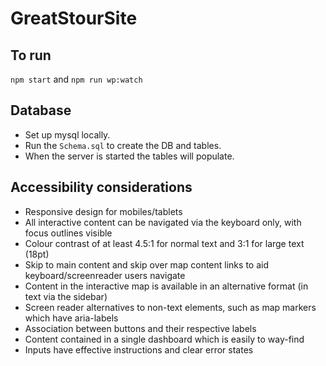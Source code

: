 # GreatStourSite

## To run
`npm start` and `npm run wp:watch`

## Database
- Set up mysql locally.
- Run the `Schema.sql` to create the DB and tables.
- When the server is started the tables will populate.

## Accessibility considerations
- Responsive design for mobiles/tablets
- All interactive content can be navigated via the keyboard only, with focus outlines visible
- Colour contrast of at least 4.5:1 for normal text and 3:1 for large text (18pt)
- Skip to main content and skip over map content links to aid keyboard/screenreader users navigate
- Content in the interactive map is available in an alternative format (in text via the sidebar)
- Screen reader alternatives to non-text elements, such as map markers which have aria-labels
- Association between buttons and their respective labels
- Content contained in a single dashboard which is easily to way-find
- Inputs have effective instructions and clear error states
